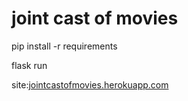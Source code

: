 <h1>joint cast of movies</h1>
<p>pip install -r requirements</p>
<p>flask run</p>
<p>site:<a href="https://jointcastofmovies.herokuapp.com">jointcastofmovies.herokuapp.com</a></p>